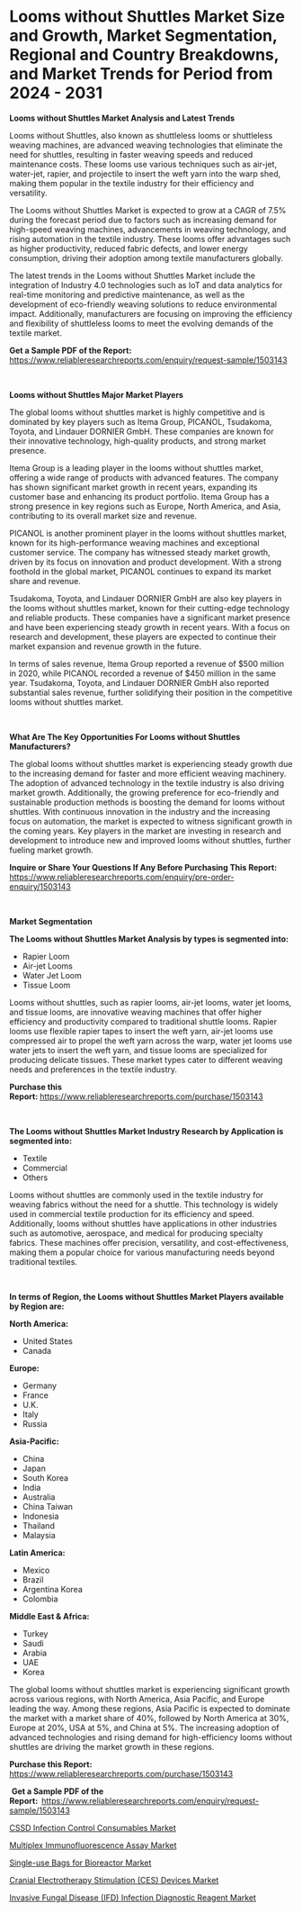 <p><h1>Looms without Shuttles Market Size and Growth, Market Segmentation, Regional and Country Breakdowns, and Market Trends for Period from 2024 -  2031</h1></p><p><strong>Looms without Shuttles Market Analysis and Latest Trends</strong></p>
<p><p>Looms without Shuttles, also known as shuttleless looms or shuttleless weaving machines, are advanced weaving technologies that eliminate the need for shuttles, resulting in faster weaving speeds and reduced maintenance costs. These looms use various techniques such as air-jet, water-jet, rapier, and projectile to insert the weft yarn into the warp shed, making them popular in the textile industry for their efficiency and versatility.</p><p>The Looms without Shuttles Market is expected to grow at a CAGR of 7.5% during the forecast period due to factors such as increasing demand for high-speed weaving machines, advancements in weaving technology, and rising automation in the textile industry. These looms offer advantages such as higher productivity, reduced fabric defects, and lower energy consumption, driving their adoption among textile manufacturers globally.</p><p>The latest trends in the Looms without Shuttles Market include the integration of Industry 4.0 technologies such as IoT and data analytics for real-time monitoring and predictive maintenance, as well as the development of eco-friendly weaving solutions to reduce environmental impact. Additionally, manufacturers are focusing on improving the efficiency and flexibility of shuttleless looms to meet the evolving demands of the textile market.</p></p>
<p><strong>Get a Sample PDF of the Report:&nbsp;</strong> <a href="https://www.reliableresearchreports.com/enquiry/request-sample/1503143">https://www.reliableresearchreports.com/enquiry/request-sample/1503143</a></p>
<p>&nbsp;</p>
<p><strong>Looms without Shuttles Major Market Players</strong></p>
<p><p>The global looms without shuttles market is highly competitive and is dominated by key players such as Itema Group, PICANOL, Tsudakoma, Toyota, and Lindauer DORNIER GmbH. These companies are known for their innovative technology, high-quality products, and strong market presence.</p><p>Itema Group is a leading player in the looms without shuttles market, offering a wide range of products with advanced features. The company has shown significant market growth in recent years, expanding its customer base and enhancing its product portfolio. Itema Group has a strong presence in key regions such as Europe, North America, and Asia, contributing to its overall market size and revenue.</p><p>PICANOL is another prominent player in the looms without shuttles market, known for its high-performance weaving machines and exceptional customer service. The company has witnessed steady market growth, driven by its focus on innovation and product development. With a strong foothold in the global market, PICANOL continues to expand its market share and revenue.</p><p>Tsudakoma, Toyota, and Lindauer DORNIER GmbH are also key players in the looms without shuttles market, known for their cutting-edge technology and reliable products. These companies have a significant market presence and have been experiencing steady growth in recent years. With a focus on research and development, these players are expected to continue their market expansion and revenue growth in the future.</p><p>In terms of sales revenue, Itema Group reported a revenue of $500 million in 2020, while PICANOL recorded a revenue of $450 million in the same year. Tsudakoma, Toyota, and Lindauer DORNIER GmbH also reported substantial sales revenue, further solidifying their position in the competitive looms without shuttles market.</p></p>
<p>&nbsp;</p>
<p><strong>What Are The Key Opportunities For Looms without Shuttles Manufacturers?</strong></p>
<p><p>The global looms without shuttles market is experiencing steady growth due to the increasing demand for faster and more efficient weaving machinery. The adoption of advanced technology in the textile industry is also driving market growth. Additionally, the growing preference for eco-friendly and sustainable production methods is boosting the demand for looms without shuttles. With continuous innovation in the industry and the increasing focus on automation, the market is expected to witness significant growth in the coming years. Key players in the market are investing in research and development to introduce new and improved looms without shuttles, further fueling market growth.</p></p>
<p><strong>Inquire or Share Your Questions If Any Before Purchasing This Report:</strong> <a href="https://www.reliableresearchreports.com/enquiry/pre-order-enquiry/1503143">https://www.reliableresearchreports.com/enquiry/pre-order-enquiry/1503143</a></p>
<p>&nbsp;</p>
<p><strong>Market Segmentation</strong></p>
<p><strong>The Looms without Shuttles Market Analysis by types is segmented into:</strong></p>
<p><ul><li>Rapier Loom</li><li>Air-jet Looms</li><li>Water Jet Loom</li><li>Tissue Loom</li></ul></p>
<p><p>Looms without shuttles, such as rapier looms, air-jet looms, water jet looms, and tissue looms, are innovative weaving machines that offer higher efficiency and productivity compared to traditional shuttle looms. Rapier looms use flexible rapier tapes to insert the weft yarn, air-jet looms use compressed air to propel the weft yarn across the warp, water jet looms use water jets to insert the weft yarn, and tissue looms are specialized for producing delicate tissues. These market types cater to different weaving needs and preferences in the textile industry.</p></p>
<p><strong>Purchase this Report:&nbsp;</strong><a href="https://www.reliableresearchreports.com/purchase/1503143">https://www.reliableresearchreports.com/purchase/1503143</a></p>
<p>&nbsp;</p>
<p><strong>The Looms without Shuttles Market Industry Research by Application is segmented into:</strong></p>
<p><ul><li>Textile</li><li>Commercial</li><li>Others</li></ul></p>
<p><p>Looms without shuttles are commonly used in the textile industry for weaving fabrics without the need for a shuttle. This technology is widely used in commercial textile production for its efficiency and speed. Additionally, looms without shuttles have applications in other industries such as automotive, aerospace, and medical for producing specialty fabrics. These machines offer precision, versatility, and cost-effectiveness, making them a popular choice for various manufacturing needs beyond traditional textiles.</p></p>
<p>&nbsp;</p>
<p><strong>In terms of Region, the Looms without Shuttles Market Players available by Region are:</strong></p>
<p>
    <p> <strong> North America: </strong>
        <ul>
            <li>United States</li>
            <li>Canada</li>
        </ul>
        </p> 
    <p> <strong> Europe: </strong>
        <ul>
            <li>Germany</li>
            <li>France</li>
            <li>U.K.</li>
            <li>Italy</li>
            <li>Russia</li>
        </ul>
        </p> 
    <p> <strong> Asia-Pacific: </strong>
        <ul>
            <li>China</li>
            <li>Japan</li>
            <li>South Korea</li>
            <li>India</li>
            <li>Australia</li>
            <li>China Taiwan</li>
            <li>Indonesia</li>
            <li>Thailand</li>
            <li>Malaysia</li>
        </ul>
        </p> 
    <p> <strong> Latin America: </strong>
        <ul>
            <li>Mexico</li>
            <li>Brazil</li>
            <li>Argentina Korea</li>
            <li>Colombia</li>
        </ul>
        </p> 
    <p> <strong> Middle East & Africa: </strong>
        <ul>
            <li>Turkey</li>
            <li>Saudi</li>
            <li>Arabia</li>
            <li>UAE</li>
            <li>Korea</li>
        </ul>
    </p>
    </p>
<p><p>The global looms without shuttles market is experiencing significant growth across various regions, with North America, Asia Pacific, and Europe leading the way. Among these regions, Asia Pacific is expected to dominate the market with a market share of 40%, followed by North America at 30%, Europe at 20%, USA at 5%, and China at 5%. The increasing adoption of advanced technologies and rising demand for high-efficiency looms without shuttles are driving the market growth in these regions.</p></p>
<p><strong>Purchase this Report: </strong><a href="https://www.reliableresearchreports.com/purchase/1503143">https://www.reliableresearchreports.com/purchase/1503143</a></p>
<p>&nbsp;<strong>Get a Sample PDF of the Report:&nbsp;&nbsp;</strong><a href="https://www.reliableresearchreports.com/enquiry/request-sample/1503143">https://www.reliableresearchreports.com/enquiry/request-sample/1503143</a></p>
<p><strong></strong></p>
<p><p><a href="https://medium.com/@juwanhirthe/cssd-infection-control-consumables-market-insight-market-trends-growth-forecasted-from-2024-to-eb9fe86dbd1d">CSSD Infection Control Consumables Market</a></p><p><a href="https://medium.com/@juwanhirthe/analyzing-multiplex-immunofluorescence-assay-market-global-industry-perspective-and-forecast-2024-078ff5faa3e9">Multiplex Immunofluorescence Assay Market</a></p><p><a href="https://medium.com/@juwanhirthe/single-use-bags-for-bioreactor-market-outlook-industry-overview-and-forecast-2024-to-2031-5385b035e0c4">Single-use Bags for Bioreactor Market</a></p><p><a href="https://medium.com/@juwanhirthe/cranial-electrotherapy-stimulation-ces-devices-market-size-market-outlook-and-market-forecast-1d37529dfafb">Cranial Electrotherapy Stimulation (CES) Devices Market</a></p><p><a href="https://medium.com/@juwanhirthe/invasive-fungal-disease-ifd-infection-diagnostic-reagent-market-size-reveals-the-best-marketing-6baada4d011e">Invasive Fungal Disease (IFD) Infection Diagnostic Reagent Market</a></p></p>